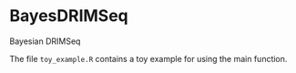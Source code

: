 # BayesDRIMSeq
Bayesian DRIMSeq

The file `toy_example.R` contains a toy example for using the main function.

